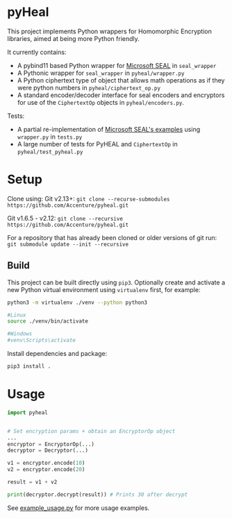 # pyHeal
This project implements Python wrappers for Homomorphic Encryption libraries, aimed at being more Python friendly.

It currently contains:
- A pybind11 based Python wrapper for [Microsoft SEAL](https://github.com/CJRChang/SEAL) in `seal_wrapper`
- A Pythonic wrapper for `seal_wrapper` in `pyheal/wrapper.py`
- A Python ciphertext type of object that allows math operations as if they were python numbers in `pyheal/ciphertext_op.py`
- A standard encoder/decoder interface for seal encoders and encryptors for use of the `CiphertextOp` objects in `pyheal/encoders.py`.
     

Tests:
- A partial re-implementation of [Microsoft SEAL's examples](https://github.com/CJRChang/SEAL) using `wrapper.py` in `tests.py`
- A large number of tests for PyHEAL and `CiphertextOp` in `pyheal/test_pyheal.py` 


# Setup
Clone using:
Git v2.13+: `git clone --recurse-submodules https://github.com/Accenture/pyheal.git`

Git v1.6.5 - v2.12: `git clone --recursive https://github.com/Accenture/pyheal.git`

For a repository that has already been cloned or older versions of git run:
`git submodule update --init --recursive`

## Build
This project can be built directly using `pip3`.
Optionally create and activate a new Python virtual environment using `virtualenv` first, for example:
```bash
python3 -m virtualenv ./venv --python python3

#Linux
source ./venv/bin/activate

#Windows
#venv\Scripts\activate
```

Install dependencies and package:
```bash
pip3 install .
```

# Usage
```python
import pyheal


# Set encryption params + obtain an EncryptorOp object
...
encryptor = EncryptorOp(...)
decryptor = Decryptor(...)

v1 = encryptor.encode(10)
v2 = encryptor.encode(20)

result = v1 + v2

print(decryptor.decrypt(result)) # Prints 30 after decrypt 

```
See [example_usage.py](example_usage.py) for more usage examples.
